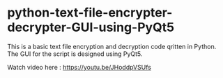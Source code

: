 # python-text-file-encrypter-decrypter-GUI-using-PyQt5
This is a basic text file encryption and decryption code qritten in Python. The GUI for the script is designed using PyQt5.


Watch video here : https://youtu.be/JHoddpVSUfs
